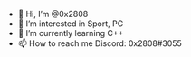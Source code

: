 - 👋 Hi, I’m @0x2808
- 👀 I’m interested in Sport, PC
- 🌱 I’m currently learning C++
- 📫 How to reach me Discord: 0x2808#3055

<!---
0x2808/0x2808 is a ✨ special ✨ repository because its `README.md` (this file) appears on your GitHub profile.
You can click the Preview link to take a look at your changes.
--->
